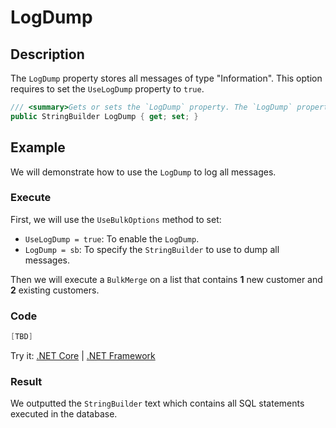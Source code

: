 # LogDump

## Description

The `LogDump` property stores all messages of type "Information". This option requires to set the `UseLogDump` property to `true`.

```csharp
/// <summary>Gets or sets the `LogDump` property. The `LogDump` property stores all messages of type "Information". This option requires to set the `UseLogDump` property to `true`.</summary>
public StringBuilder LogDump { get; set; }
```

## Example

We will demonstrate how to use the `LogDump` to log all messages.

### Execute

First, we will use the `UseBulkOptions` method to set:
- `UseLogDump = true`: To enable the `LogDump`.
- `LogDump = sb`: To specify the `StringBuilder` to use to dump all messages.

Then we will execute a `BulkMerge` on a list that contains **1** new customer and **2** existing customers.

### Code

```csharp
[TBD]
```

Try it: [.NET Core]([TBD]) | [.NET Framework]([TBD])

### Result

We outputted the `StringBuilder` text which contains all SQL statements executed in the database.